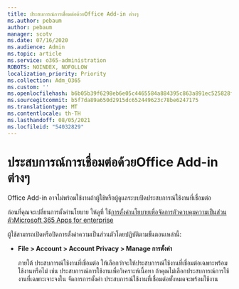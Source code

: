 ```yaml
---
title: ประสบการณ์การเชื่อมต่อด้วยOffice Add-in ต่างๆ
ms.author: pebaum
author: pebaum
manager: scotv
ms.date: 07/16/2020
ms.audience: Admin
ms.topic: article
ms.service: o365-administration
ROBOTS: NOINDEX, NOFOLLOW
localization_priority: Priority
ms.collection: Adm_O365
ms.custom: ''
ms.openlocfilehash: b6b05b39f6298eb6e05c4465584a884395c863a891ec525828f795809eeb787a
ms.sourcegitcommit: b5f7da89a650d2915dc652449623c78be6247175
ms.translationtype: MT
ms.contentlocale: th-TH
ms.lasthandoff: 08/05/2021
ms.locfileid: "54032829"
---
```

# <a name="connected-experience-with-office-add-ins"></a>ประสบการณ์การเชื่อมต่อด้วยOffice Add-in ต่างๆ

Office Add-in อาจไม่พร้อมใช้งานถ้าผู้ใช้หรือผู้ดูแลระบบปิดประสบการณ์ใช้งานที่เชื่อมต่อ

ก่อนที่คุณจะเปลี่ยนการตั้งค่านโยบาย ให้ดูที่ ใช้[การตั้งค่านโยบายเพื่อจัดการตัวควบคุมความเป็นส่วนตัวMicrosoft 365 Apps for enterprise](https://docs.microsoft.com/deployoffice/privacy/manage-privacy-controls)

ผู้ใช้สามารถเปิดหรือปิดการตั้งค่าความเป็นส่วนตัวโดยปฏิบัติตามขั้นตอนเหล่านี้:

- **File > Account > Account Privacy > Manage การตั้งค่า** 

    ภายใต้ ประสบการณ์ใช้งานที่เชื่อมต่อ ให้เลือกว่าจะให้ประสบการณ์ใช้งานที่เชื่อมต่อเฉพาะพร้อมใช้งานหรือไม่ เช่น ประสบการณ์การใช้งานเพื่อวิเคราะห์เนื้อหา ถ้าคุณไม่เลือกประสบการณ์การใช้งานที่เฉพาะเจาะจงใน จัดการการตั้งค่า ประสบการณ์ใช้งานที่เชื่อมต่อทั้งหมดจะพร้อมใช้งาน
